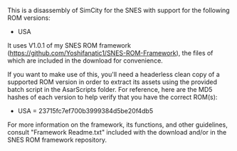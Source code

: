
This is a disassembly of SimCity for the SNES with support for the following ROM versions:
- USA

It uses V1.0.1 of my SNES ROM framework (https://github.com/Yoshifanatic1/SNES-ROM-Framework), the files of which are included in the download for convenience.

If you want to make use of this, you'll need a headerless clean copy of a supported ROM version in order to extract its assets using the provided batch script in the AsarScripts folder. For reference, here are the MD5 hashes of each version to help verify that you have the correct ROM(s):

- USA = 23715fc7ef700b3999384d5be20f4db5

For more information on the framework, its functions, and other guidelines, consult "Framework Readme.txt" included with the download and/or in the SNES ROM framework repository.
